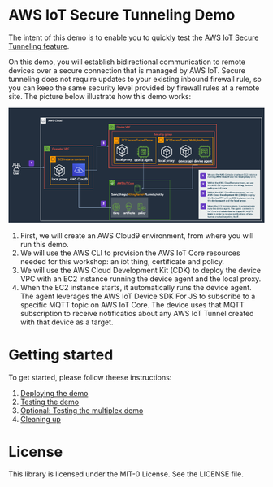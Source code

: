 # AWS IoT Secure Tunneling Demo

The intent of this demo is to enable you to quickly test the [AWS IoT Secure Tunneling feature](https://docs.aws.amazon.com/iot/latest/developerguide/secure-tunneling.html). 

On this demo, you will establish bidirectional communication to remote devices over a secure connection that is managed by AWS IoT. Secure tunneling does not require updates to your existing inbound firewall rule, so you can keep the same security level provided by firewall rules at a remote site. The picture below illustrate how this demo works:

![](https://github.com/blakewell/iot-secure-tunneling-demo/blob/docs/imgs/demo-overall-arch.png)

1. First, we will create an AWS Cloud9 environment, from where you will run this demo.
2. We will use the AWS CLI to provision the AWS IoT Core resources needed for this workshop: an iot thing, certificate and policy.
3. We will use the AWS Cloud Development Kit (CDK) to deploy the device VPC with an EC2 instance running the device agent and the local proxy.
4. When the EC2 instance starts, it automatically runs the device agent. The agent leverages the AWS IoT Device SDK For JS to subscribe to a specific MQTT topic on AWS IoT Core. The device uses that MQTT subscription to receive notificatios about any AWS IoT Tunnel created with that device as a target.

# Getting started

To get started, please follow theese instructions:

1. [Deploying the demo](./docs/deploy.md)
2. [Testing the demo](./docs/test.md)
3. [Optional: Testing the multiplex demo](./docs/test-multiplex.md)
4. [Cleaning up](./docs/cleanup.md)

# License

This library is licensed under the MIT-0 License. See the LICENSE file.

